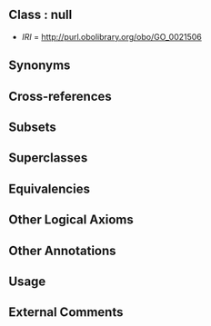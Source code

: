 
## Class : null

 * *IRI* = http://purl.obolibrary.org/obo/GO_0021506

## Synonyms


## Cross-references


## Subsets


## Superclasses


## Equivalencies


## Other Logical Axioms


## Other Annotations


## Usage


## External Comments

